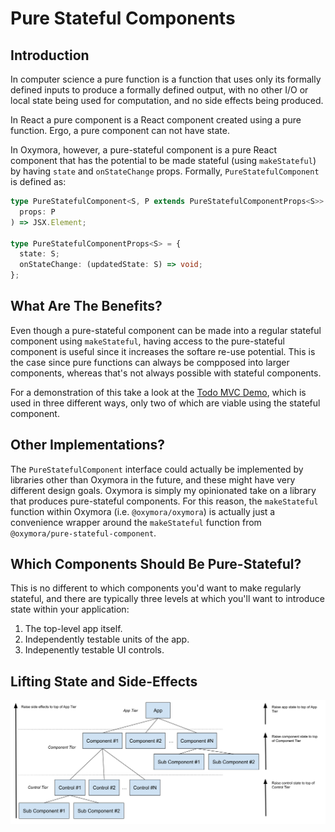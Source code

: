 # Pure Stateful Components

## Introduction

In computer science a pure function is a function that uses only its formally defined inputs to produce a formally defined output, with no other I/O or local state being used for computation, and no side effects being produced.

In React a pure component is a React component created using a pure function. Ergo, a pure component can not have state.

In Oxymora, however, a pure-stateful component is a pure React component that has the potential to be made stateful (using `makeStateful`) by having `state` and `onStateChange` props. Formally, `PureStatefulComponent` is defined as:

```ts
type PureStatefulComponent<S, P extends PureStatefulComponentProps<S>> = (
  props: P
) => JSX.Element;

type PureStatefulComponentProps<S> = {
  state: S;
  onStateChange: (updatedState: S) => void;
};
```

## What Are The Benefits?

Even though a pure-stateful component can be made into a regular stateful component using `makeStateful`, having access to the pure-stateful component is useful since it increases the softare re-use potential. This is the case since pure functions can always be compposed into larger components, whereas that's not always possible with stateful components.

For a demonstration of this take a look at the [Todo MVC Demo](../README.md#try-oxymora-out), which is used in three different ways, only two of which are viable using the stateful component.

## Other Implementations?

The `PureStatefulComponent` interface could actually be implemented by libraries other than Oxymora in the future, and these might have very different design goals. Oxymora is simply my opinionated take on a library that produces pure-stateful components. For this reason, the `makeStateful` function within Oxymora (i.e. `@oxymora/oxymora`) is actually just a convenience wrapper around the `makeStateful` function from `@oxymora/pure-stateful-component`.

## Which Components Should Be Pure-Stateful?

This is no different to which components you'd want to make regularly stateful, and there are typically three levels at which you'll want to introduce state within your application:

1. The top-level app itself.
2. Independently testable units of the app.
3. Indepenently testable UI controls.

## Lifting State and Side-Effects

![Oxymora Component Tree](oxymora-component-tree.svg)

